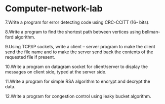 # Computer-network-lab

7.Write a program for error detecting code using CRC-CCITT (16- bits).

8.Write a program to find the shortest path between vertices using bellman-ford algorithm.

9.Using TCP/IP sockets, write a client – server program to make the client send the file name and to make the server send back the contents of the requested file if present.

10.Write a program on datagram socket for client/server to display the messages on client side, typed at the server side.

11.Write a program for simple RSA algorithm to encrypt and decrypt the data.

12.Write a program for congestion control using leaky bucket algorithm.
